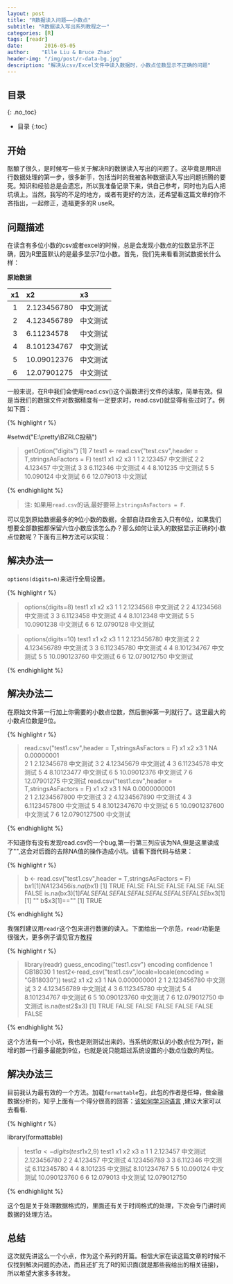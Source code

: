 ```yaml
---
layout: post
title: "R数据读入问题——小数点"
subtitle: "R数据读入写出系列教程之一"
categories: [R]
tags: [readr]
date:       2016-05-05
author:    "Elle Liu & Bruce Zhao"
header-img: "/img/post/r-data-bg.jpg"
description: "解决从csv/Excel文件中读入数据时，小数点位数显示不正确的问题"
---
```


## 目录
{: .no_toc}

* 目录
{:toc}


## 开始

酝酿了很久，是时候写一些关于解决R的数据读入写出的问题了。这毕竟是用R进行数据处理的第一步，很多新手，包括当时的我被各种数据读入写出问题折腾的要死。知识和经验总是会遗忘，所以我准备记录下来，供自己参考，同时也为后人把坑填上。当然，我写的不足的地方，或者有更好的方法，还希望看这篇文章的你不吝指出，一起修正，造福更多的R useR。

## 问题描述

在读含有多位小数的csv或者excel的时候，总是会发现小数点的位数显示不正确，因为R里面默认的是最多显示7位小数。首先，我们先来看看测试数据长什么样：

**原始数据**

x1  | x2 |x3|
:--:|:--|:--|
1|2.123456780|中文测试 |
2|4.123456789|中文测试 |
3|6.11234578|中文测试 |
4|8.101234767|中文测试 |
5|10.09012376|中文测试|
6|12.07901275|中文测试 |

一般来说，在R中我们会使用read.csv()这个函数进行文件的读取，简单有效。但是当我们的数据文件对数据精度有一定要求时，read.csv()就显得有些过时了。例如下面：

{% highlight r %}

#setwd("E:\\pretty\\BZRLC投稿")

> getOption("digits")
[1] 7
> test1 <- read.csv("test.csv",header = T,stringsAsFactors = F)
> test1
  x1        x2       x3
1  1  2.123457 中文测试
2  2  4.123457 中文测试
3  3  6.112346 中文测试
4  4  8.101235 中文测试
5  5 10.090124 中文测试
6  6 12.079013 中文测试

{% endhighlight %}

> 注: 如果用`read.csv`的话,最好要带上`stringsAsFactors = F`.

可以见到原始数据最多的9位小数的数据，全部自动四舍五入只有6位，如果我们想要全部数据都保留六位小数应该怎么办？那么如何让读入的数据显示正确的小数点位数呢？下面有三种方法可以实现：

## 解决办法一

`options(digits=n)`来进行全局设置。

{% highlight r %}

> options(digits=8)
> test1
  x1         x2       x3
1  1  2.1234568 中文测试
2  2  4.1234568 中文测试
3  3  6.1123458 中文测试
4  4  8.1012348 中文测试
5  5 10.0901238 中文测试
6  6 12.0790128 中文测试

> options(digits=10)
> test1
  x1           x2       x3
1  1  2.123456780 中文测试
2  2  4.123456789 中文测试
3  3  6.112345780 中文测试
4  4  8.101234767 中文测试
5  5 10.090123760 中文测试
6  6 12.079012750 中文测试

{% endhighlight %}


## 解决办法二

在原始文件第一行加上你需要的小数点位数，然后删掉第一列就行了。这里最大的小数点位数是9位。

{% highlight r %}

> read.csv("test1.csv",header = T,stringsAsFactors = F)
  x1          x2       x3
1 NA  0.00000001         
2  1  2.12345678 中文测试
3  2  4.12345679 中文测试
4  3  6.11234578 中文测试
5  4  8.10123477 中文测试
6  5 10.09012376 中文测试
7  6 12.07901275 中文测试
> read.csv("test1.csv",header = T,stringsAsFactors = F)
  x1            x2       x3
1 NA  0.0000000001         
2  1  2.1234567800 中文测试
3  2  4.1234567890 中文测试
4  3  6.1123457800 中文测试
5  4  8.1012347670 中文测试
6  5 10.0901237600 中文测试
7  6 12.0790127500 中文测试

{% endhighlight %}

不知道你有没有发现read.csv的一个bug,第一行第三列应该为NA,但是这里读成了"",这会对后面的去除NA值的操作造成小坑。请看下面代码与结果：

{% highlight r %}

> b <- read.csv("test1.csv",header = T,stringsAsFactors = F)
> b$x1
[1] NA  1  2  3  4  5  6
> is.na(b$x1)
[1]  TRUE FALSE FALSE FALSE FALSE FALSE FALSE
> is.na(b$x3)
[1] FALSE FALSE FALSE FALSE FALSE FALSE FALSE
> b$x3[1]
[1] ""
> b$x3[1]==""
[1] TRUE

{% endhighlight %}

我强烈建议用`readr`这个包来进行数据的读入。下面给出一个示范，`readr`功能是很强大，更多例子请见官方[教程](https://github.com/hadley/readr/blob/master/vignettes/column-types.Rmd)

{% highlight r %}

> library(readr)
> guess_encoding("test1.csv")
  encoding confidence
1  GB18030          1
> test2<-read_csv("test1.csv",locale=locale(encoding = "GB18030"))
> test2
  x1           x2       x3
1 NA  0.000000001     <NA>
2  1  2.123456780 中文测试
3  2  4.123456789 中文测试
4  3  6.112345780 中文测试
5  4  8.101234767 中文测试
6  5 10.090123760 中文测试
7  6 12.079012750 中文测试
> is.na(test2$x3)
[1]  TRUE FALSE FALSE FALSE FALSE FALSE FALSE

{% endhighlight %}

这个方法有一个小坑，我也是刚测试出来的。当系统的默认的小数点位为7时，新增的那一行最多最能到9位，也就是说只能超过系统设置的小数点位数的两位。

## 解决办法三

目前我认为最有效的一个方法。加载`formattable`包，此包的作者是任坤，做金融数据分析的，知乎上面有一个得分很高的回答：[该如何学习R语言](https://www.zhihu.com/question/21654166/answer/20038215) ,建议大家可以去看看.

{% highlight r %}

library(formattable)

> test1$a <- digits(test1$x2,9)
> test1
  x1        x2       x3            a
1  1  2.123457 中文测试  2.123456780
2  2  4.123457 中文测试  4.123456789
3  3  6.112346 中文测试  6.112345780
4  4  8.101235 中文测试  8.101234767
5  5 10.090124 中文测试 10.090123760
6  6 12.079013 中文测试 12.079012750

{% endhighlight %}

这个包是关于处理数据格式的，里面还有关于时间格式的处理，下次会专门讲时间数据的处理方法。

## 总结

这次就先讲这么一个小点，作为这个系列的开篇。相信大家在读这篇文章的时候不仅找到解决问题的办法，而且还扩充了R的知识面(就是那些我给出的相关链接)，所以希望大家多多转发。

